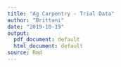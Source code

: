 ```yaml
---
title: "Ag Carpentry - Trial Data"
author: "Brittani"
date: "2019-10-19"
output:
  pdf_document: default
  html_document: default
source: Rmd
---
```


































